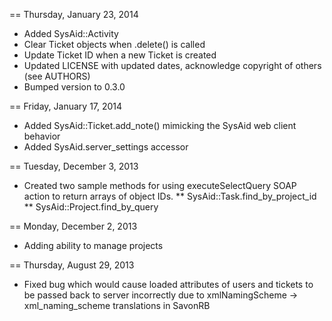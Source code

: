 == Thursday, January 23, 2014
* Added SysAid::Activity
* Clear Ticket objects when .delete() is called
* Update Ticket ID when a new Ticket is created
* Updated LICENSE with updated dates, acknowledge copyright of others (see AUTHORS)
* Bumped version to 0.3.0

== Friday, January 17, 2014
* Added SysAid::Ticket.add_note() mimicking the SysAid web client behavior
* Added SysAid.server_settings accessor

== Tuesday, December 3, 2013
* Created two sample methods for using executeSelectQuery SOAP action to return arrays of object IDs.
** SysAid::Task.find_by_project_id
** SysAid::Project.find_by_query
 
== Monday, December 2, 2013
* Adding ability to manage projects

== Thursday, August 29, 2013
* Fixed bug which would cause loaded attributes of users and tickets to be passed back to server incorrectly due to xmlNamingScheme -> xml_naming_scheme translations in SavonRB
